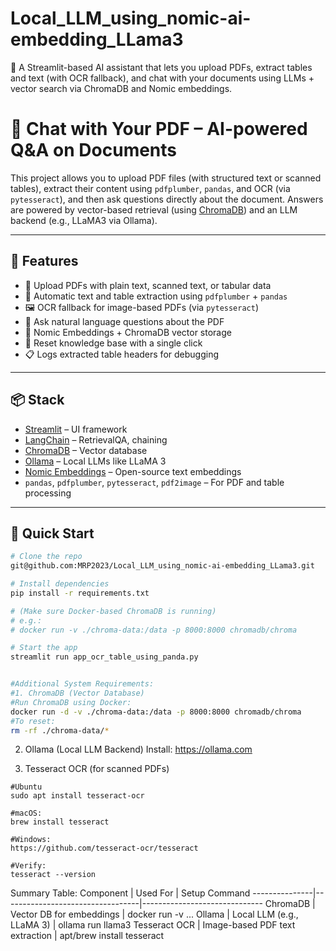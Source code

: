 # Local_LLM_using_nomic-ai-embedding_LLama3
🧠 A Streamlit-based AI assistant that lets you upload PDFs, extract tables and text (with OCR fallback), and chat with your documents using LLMs + vector search via ChromaDB and Nomic embeddings.

# 📄 Chat with Your PDF – AI-powered Q&A on Documents

This project allows you to upload PDF files (with structured text or scanned tables), extract their content using `pdfplumber`, `pandas`, and OCR (via `pytesseract`), and then ask questions directly about the document. Answers are powered by vector-based retrieval (using [ChromaDB](https://www.trychroma.com/)) and an LLM backend (e.g., LLaMA3 via Ollama).

---

## 🔧 Features

- 📎 Upload PDFs with plain text, scanned text, or tabular data
- 🧠 Automatic text and table extraction using `pdfplumber` + `pandas`
- 🖼️ OCR fallback for image-based PDFs (via `pytesseract`)
- 🤖 Ask natural language questions about the PDF
- 🧩 Nomic Embeddings + ChromaDB vector storage
- 🧼 Reset knowledge base with a single click
- 📋 Logs extracted table headers for debugging

---

## 📦 Stack

- [Streamlit](https://streamlit.io/) – UI framework
- [LangChain](https://www.langchain.com/) – RetrievalQA, chaining
- [ChromaDB](https://www.trychroma.com/) – Vector database
- [Ollama](https://ollama.com/) – Local LLMs like LLaMA 3
- [Nomic Embeddings](https://docs.nomic.ai/) – Open-source text embeddings
- `pandas`, `pdfplumber`, `pytesseract`, `pdf2image` – For PDF and table processing

---

## 🚀 Quick Start

```bash
# Clone the repo
git@github.com:MRP2023/Local_LLM_using_nomic-ai-embedding_LLama3.git

# Install dependencies
pip install -r requirements.txt

# (Make sure Docker-based ChromaDB is running)
# e.g.:
# docker run -v ./chroma-data:/data -p 8000:8000 chromadb/chroma

# Start the app
streamlit run app_ocr_table_using_panda.py


#Additional System Requirements:
#1. ChromaDB (Vector Database)
#Run ChromaDB using Docker:
docker run -d -v ./chroma-data:/data -p 8000:8000 chromadb/chroma
#To reset:
rm -rf ./chroma-data/*


```
2. Ollama (Local LLM Backend)
Install: https://ollama.com

3. Tesseract OCR (for scanned PDFs)
```
#Ubuntu
sudo apt install tesseract-ocr

#macOS:
brew install tesseract

#Windows:
https://github.com/tesseract-ocr/tesseract

#Verify:
tesseract --version

```
Summary Table:
Component      | Used For                         | Setup Command
---------------|----------------------------------|------------------------------
ChromaDB       | Vector DB for embeddings         | docker run -v ...
Ollama         | Local LLM (e.g., LLaMA 3)        | ollama run llama3
Tesseract OCR  | Image-based PDF text extraction  | apt/brew install tesseract






